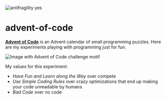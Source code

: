 ![antifragility yes](https://img.shields.io/badge/antifragility-yes-lightgrey)

# advent-of-code
**[Advent of Code](https://adventofcode.com/)** is an Advent calendar of small programming puzzles.
Here are my experiments playing with programming just for fun.

![Image with Advent of Code challenge motif](https://pbs.twimg.com/media/EkaoQQTXEAMA4BN?format=jpg&name=small)

My values for this experiment:
- *Have Fun and Learn along the Way* over compete
- *Use Simple Coding Rules* over crazy optimizations that end up making your code unreadable by humans
- *Bad Code* over no code 
